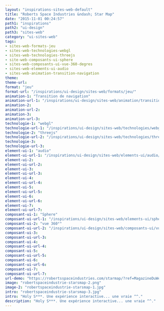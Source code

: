 ```yaml
---
layout: "inspirations-sites-web-default"
title: "Roberts Space Industries &ndash; Star Map"
date: "2015-11-01 00:24:57"
path1: "inspirations"
path2: "ui-design"
path3: "sites-web"
category: "ui-sites-web"
tags:
- sites-web-formats-jeu
- sites-web-technologies-webgl
- sites-web-technologies-threejs
- site-web-composants-ui-sphere
- sites-web-composants-ui-vue-360-degres
- sites-web-elements-ui-audio
- sites-web-animation-transition-navigation
theme:
theme-url:
format: "jeu"
format-url: "/inspirations/ui-design/sites-web/formats/jeu/"
animation-1: "Transition de navigation"
animation-url-1: "/inspirations/ui-design/sites-web/animation/transition-navigation/"
animation-2:
animation-url-2:
animation-3:
animation-url-3:
technologie-1: "webgl"
technologie-url-1: "/inspirations/ui-design/sites-web/technologies/webgl/"
technologie-2: "threejs"
technologie-url-2: "/inspirations/ui-design/sites-web/technologies/threejs/"
technologie-3:
technologie-url-3:
element-ui-1: "audio"
element-ui-url-1: "/inspirations/ui-design/sites-web/elements-ui/audio/"
element-ui-2:
element-ui-url-2:
element-ui-3:
element-ui-url-3:
element-ui-4:
element-ui-url-4:
element-ui-5:
element-ui-url-5:
element-ui-6:
element-ui-url-6:
element-ui-7:
element-ui-url-7:
composant-ui-1: "Sphere"
composant-ui-url-1: "/inspirations/ui-design/sites-web/elements-ui/sphere/"
composant-ui-2: "vue 360°"
composant-ui-url-2: "/inspirations/ui-design/sites-web/composants-ui/vue-360-degres/"
composant-ui-3:
composant-ui-url-3:
composant-ui-4:
composant-ui-url-4:
composant-ui-5:
composant-ui-url-5:
composant-ui-6:
composant-ui-url-6:
composant-ui-7:
composant-ui-url-7:
url-demo: "https://robertsspaceindustries.com/starmap/?ref=MagazineDuWebdesign"
image: "robertspaceindustrie-starsmap-2.png"
image-2: "robertspaceindustrie-starsmap-1.jpg"
intro: "robertspaceindustrie-starsmap-3.jpg"
intro: "Holy S***. Une expérience interactive... une vraie ^^."
description: "Holy S***. Une expérience interactive... une vraie ^^."
---
```

